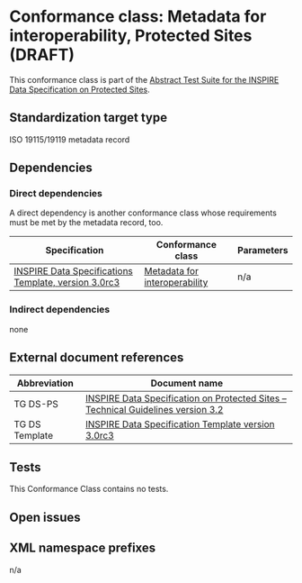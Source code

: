 # Conformance class: Metadata for interoperability, Protected Sites (DRAFT)

This conformance class is part of the [Abstract Test Suite for the INSPIRE Data Specification on Protected Sites](http://inspire.ec.europa.eu/id/ats/data-ps/3.2).

## Standardization target type

ISO 19115/19119 metadata record

## Dependencies

### Direct dependencies

A direct dependency is another conformance class whose requirements must be met by the metadata record, too.

| Specification | Conformance class | Parameters | 
| ------------- | ----------------- | ---------- |
| [INSPIRE Data Specifications Template, version 3.0rc3](#ref_TG_DS_IMPL) | [Metadata for interoperability](http://inspire.ec.europa.eu/id/ats/data/3.0rc3/interoperability-metadata) | n/a |

### Indirect dependencies

none

## External document references

| Abbreviation | Document name                       |
| ------------ | ----------------------------------- |
TG DS-PS <a name="ref_TG_DS_PS"></a>   | [INSPIRE Data Specification on Protected Sites – Technical Guidelines version 3.2](http://inspire.ec.europa.eu/documents/Data_Specifications/INSPIRE_DataSpecification_PS_v3.2.pdf)
| TG DS Template <a name="ref_TG_DS_tmpl"></a>   | [INSPIRE Data Specification Template version 3.0rc3](http://inspire.jrc.ec.europa.eu/documents/Data_Specifications/INSPIRE_DataSpecification_Template_v3.0rc3.pdf) |

## Tests

This Conformance Class contains no tests.

## Open issues

## XML namespace prefixes <a name="namespaces"></a>

n/a